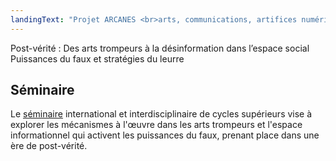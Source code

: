 ```yaml
---
landingText: "Projet ARCANES <br>arts, communications, artifices numérique espaces sociaux"
---
```


Post-vérité : Des arts trompeurs à la désinformation dans l’espace social  
Puissances du faux et stratégies du leurre

## Séminaire

Le [séminaire](/seminaire/) international et interdisciplinaire de cycles supérieurs vise à explorer les mécanismes à l'œuvre dans les arts trompeurs et l'espace informationnel qui activent les puissances du faux, prenant place dans une ère de post-vérité.
